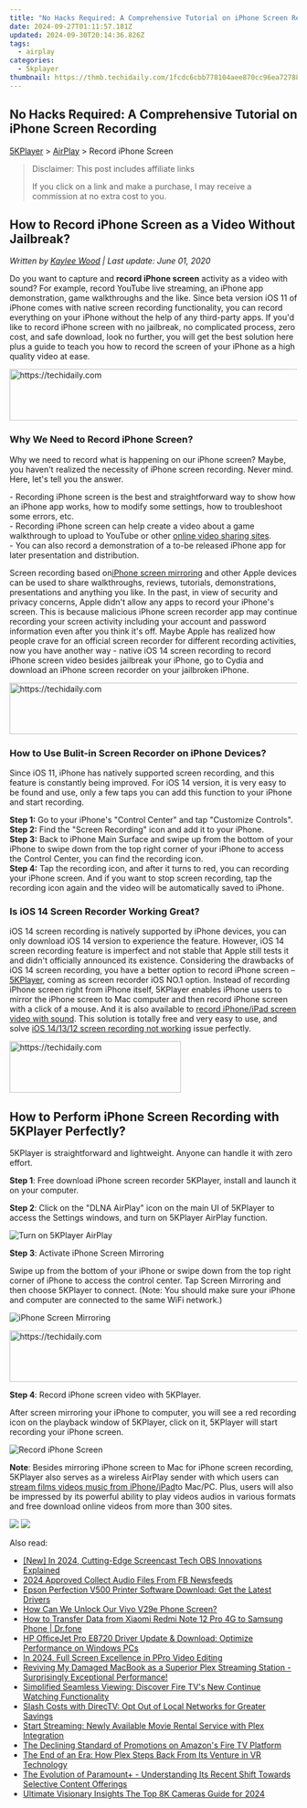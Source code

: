 ```yaml
---
title: "No Hacks Required: A Comprehensive Tutorial on iPhone Screen Recording"
date: 2024-09-27T01:11:57.181Z
updated: 2024-09-30T20:14:36.826Z
tags:
  - airplay
categories:
  - 5kplayer
thumbnail: https://thmb.techidaily.com/1fcdc6cbb778104aee870cc96ea727883cbb745be14bb05420507854521a636d.jpg
---
```


## No Hacks Required: A Comprehensive Tutorial on iPhone Screen Recording

[5KPlayer](https://tools.techidaily.com/5kplayer/products/) \> [AirPlay](https://tools.techidaily.com/5kplayer/airplay/) \> Record iPhone Screen

>  Disclaimer: This post includes affiliate links
>
>  If you click on a link and make a purchase, I may receive a commission at no extra cost to you.
>

## How to Record iPhone Screen as a Video Without Jailbreak?

 _Written by [Kaylee Wood](https://www.quora.com/profile/Amanda-Hu-21) | Last update: June 01, 2020_

Do you want to capture and **record iPhone screen** activity as a video with sound? For example, record YouTube live streaming, an iPhone app demonstration, game walkthroughs and the like. Since beta version iOS 11 of iPhone comes with native screen recording functionality, you can record everything on your iPhone without the help of any third-party apps. If you'd like to record iPhone screen with no jailbreak, no complicated process, zero cost, and safe download, look no further, you will get the best solution here plus a guide to teach you how to record the screen of your iPhone as a high quality video at ease.

<!-- affiliate ads begin -->
<a href="https://appsumo.8odi.net/c/5597632/2049382/7443" target="_top" id="2049382">
  <img src="//a.impactradius-go.com/display-ad/7443-2049382" border="0" alt="https://techidaily.com" width="728" height="90"/>
</a>
<img height="0" width="0" src="https://appsumo.8odi.net/i/5597632/2049382/7443" style="position:absolute;visibility:hidden;" border="0" />
<!-- affiliate ads end -->

### Why We Need to Record iPhone Screen?

Why we need to record what is happening on our iPhone screen? Maybe, you haven't realized the necessity of iPhone screen recording. Never mind. Here, let's tell you the answer.

\- Recording iPhone screen is the best and straightforward way to show how an iPhone app works, how to modify some settings, how to troubleshoot some errors, etc.  
 \- Recording iPhone screen can help create a video about a game walkthrough to upload to YouTube or other [online video sharing sites](https://tools.techidaily.com/5kplayer/youtube-download/).  
 \- You can also record a demonstration of a to-be released iPhone app for later presentation and distribution.

Screen recording based on[iPhone screen mirroring](https://tools.techidaily.com/5kplayer/airplay/) and other Apple devices can be used to share walkthroughs, reviews, tutorials, demonstrations, presentations and anything you like. In the past, in view of security and privacy concerns, Apple didn't allow any apps to record your iPhone's screen. This is because malicious iPhone screen recorder app may continue recording your screen activity including your account and password information even after you think it's off. Maybe Apple has realized how people crave for an official screen recorder for different recording activities, now you have another way - native iOS 14 screen recording to record iPhone screen video besides jailbreak your iPhone, go to Cydia and download an iPhone screen recorder on your jailbroken iPhone.

<!-- affiliate ads begin -->
<a href="https://bluettius.sjv.io/c/5597632/2139111/17108" target="_top" id="2139111">
  <img src="//a.impactradius-go.com/display-ad/17108-2139111" border="0" alt="https://techidaily.com" width="728" height="90"/>
</a>
<img height="0" width="0" src="https://bluettius.sjv.io/i/5597632/2139111/17108" style="position:absolute;visibility:hidden;" border="0" />
<!-- affiliate ads end -->

### How to Use Bulit-in Screen Recorder on iPhone Devices?

Since iOS 11, iPhone has natively supported screen recording, and this feature is constantly being improved. For iOS 14 version, it is very easy to be found and use, only a few taps you can add this function to your iPhone and start recording. 

**Step 1:** Go to your iPhone's "Control Center" and tap "Customize Controls".  
**Step 2:** Find the "Screen Recording" icon and add it to your iPhone.  
**Step 3:** Back to iPhone Main Surface and swipe up from the bottom of your iPhone to swipe down from the top right corner of your iPhone to access the Control Center, you can find the recording icon.  
**Step 4:** Tap the recording icon, and after it turns to red, you can recording your iPhone screen. And if you want to stop screen recording, tap the recording icon again and the video will be automatically saved to iPhone.

### Is iOS 14 Screen Recorder Working Great?

 iOS 14 screen recording is natively supported by iPhone devices, you can only download iOS 14 version to experience the feature. However, iOS 14 screen recording feature is imperfect and not stable that Apple still tests it and didn't officially announced its existence. Considering the drawbacks of iOS 14 screen recording, you have a better option to record iPhone screen – [5KPlayer](https://tools.techidaily.com/5kplayer/products/), coming as screen recorder iOS NO.1 option. Instead of recording iPhone screen right from iPhone itself, 5KPlayer enables iPhone users to mirror the iPhone screen to Mac computer and then record iPhone screen with a click of a mouse. And it is also available to [record iPhone/iPad screen video with sound](https://tools.techidaily.com/5kplayer/airplay/). This solution is totally free and very easy to use, and solve [iOS 14/13/12 screen recording not working](https://tools.techidaily.com/5kplayer/airplay/) issue perfectly. 

<!-- affiliate ads begin -->
<a href="https://aligracehair.sjv.io/c/5597632/2047361/19272" target="_top" id="2047361">
  <img src="//a.impactradius-go.com/display-ad/19272-2047361" border="0" alt="https://techidaily.com" width="300" height="90"/>
</a>
<img height="0" width="0" src="https://aligracehair.sjv.io/i/5597632/2047361/19272" style="position:absolute;visibility:hidden;" border="0" />
<!-- affiliate ads end -->

##  How to Perform iPhone Screen Recording with 5KPlayer Perfectly?

5KPlayer is straightforward and lightweight. Anyone can handle it with zero effort.

**Step 1**: Free download iPhone screen recorder 5KPlayer, install and launch it on your computer.

**Step 2**: Click on the "DLNA AirPlay" icon on the main UI of 5KPlayer to access the Settings windows, and turn on 5KPlayer AirPlay function.

![Turn on 5KPlayer AirPlay](https://www.5kplayer.com/airplay/img/turn-on-airplay-5kplayer.jpg)

**Step 3**: Activate iPhone Screen Mirroring

Swipe up from the bottom of your iPhone or swipe down from the top right corner of iPhone to access the control center. Tap Screen Mirroring and then choose 5KPlayer to connect. (Note: You should make sure your iPhone and computer are connected to the same WiFi network.)

![iPhone Screen Mirroring](https://www.5kplayer.com/airplay/img/iphone-screen-mirroring.jpg)

<!-- affiliate ads begin -->
<a href="https://laganoo.pxf.io/c/5597632/1484909/16446" target="_top" id="1484909">
  <img src="//a.impactradius-go.com/display-ad/16446-1484909" border="0" alt="https://techidaily.com" width="728" height="90"/>
</a>
<img height="0" width="0" src="https://laganoo.pxf.io/i/5597632/1484909/16446" style="position:absolute;visibility:hidden;" border="0" />
<!-- affiliate ads end -->

**Step 4**: Record iPhone screen video with 5KPlayer.

After screen mirroring your iPhone to computer, you will see a red recording icon on the playback window of 5KPlayer, click on it, 5KPlayer will start recording your iPhone screen.

![Record iPhone Screen](https://www.5kplayer.com/airplay/img/5kplayer-record-iphone-screen.jpg) 

**Note**: Besides mirroring iPhone screen to Mac for iPhone screen recording, 5KPlayer also serves as a wireless AirPlay sender with which users can [stream films videos music from iPhone/iPad](https://tools.techidaily.com/5kplayer/airplay/)to Mac/PC. Plus, users will also be impressed by its powerful ability to play videos audios in various formats and free download online videos from more than 300 sites.

[![](https://www.5kplayer.com/airplay/../button/freedownwhitewin.png)](https://tools.techidaily.com/5kplayer/products/) [![](https://www.5kplayer.com/airplay/../button/freedownbackmac.png)](https://tools.techidaily.com/5kplayer/products/)

<ins class="adsbygoogle"
     style="display:block"
     data-ad-format="autorelaxed"
     data-ad-client="ca-pub-7571918770474297"
     data-ad-slot="1223367746"></ins>

<ins class="adsbygoogle"
     style="display:block"
     data-ad-client="ca-pub-7571918770474297"
     data-ad-slot="8358498916"
     data-ad-format="auto"
     data-full-width-responsive="true"></ins>

<span class="atpl-alsoreadstyle">Also read:</span>
<div><ul>
<li><a href="https://remote-screen-capture.techidaily.com/new-in-2024-cutting-edge-screencast-tech-obs-innovations-explained/"><u>[New] In 2024, Cutting-Edge Screencast Tech OBS Innovations Explained</u></a></li>
<li><a href="https://facebook-video-content.techidaily.com/2024-approved-collect-audio-files-from-fb-newsfeeds/"><u>2024 Approved Collect Audio Files From FB Newsfeeds</u></a></li>
<li><a href="https://win-amazing.techidaily.com/epson-perfection-v500-printer-software-download-get-the-latest-drivers/"><u>Epson Perfection V500 Printer Software Download: Get the Latest Drivers</u></a></li>
<li><a href="https://android-unlock.techidaily.com/how-can-we-unlock-our-vivo-v29e-phone-screen-by-drfone-android/"><u>How Can We Unlock Our Vivo V29e Phone Screen?</u></a></li>
<li><a href="https://android-transfer.techidaily.com/how-to-transfer-data-from-xiaomi-redmi-note-12-pro-4g-to-samsung-phone-drfone-by-drfone-transfer-from-android-transfer-from-android/"><u>How to Transfer Data from Xiaomi Redmi Note 12 Pro 4G to Samsung Phone | Dr.fone</u></a></li>
<li><a href="https://hardware-help.techidaily.com/hp-officejet-pro-e8720-driver-update-and-download-optimize-performance-on-windows-pcs/"><u>HP OfficeJet Pro E8720 Driver Update & Download: Optimize Performance on Windows PCs</u></a></li>
<li><a href="https://some-knowledge.techidaily.com/in-2024-full-screen-excellence-in-ppro-video-editing/"><u>In 2024, Full Screen Excellence in PPro Video Editing</u></a></li>
<li><a href="https://media-tips.techidaily.com/reviving-my-damaged-macbook-as-a-superior-plex-streaming-station-surprisingly-exceptional-performance/"><u>Reviving My Damaged MacBook as a Superior Plex Streaming Station - Surprisingly Exceptional Performance!</u></a></li>
<li><a href="https://media-tips.techidaily.com/simplified-seamless-viewing-discover-fire-tvs-new-continue-watching-functionality/"><u>Simplified Seamless Viewing: Discover Fire TV's New Continue Watching Functionality</u></a></li>
<li><a href="https://media-tips.techidaily.com/slash-costs-with-directv-opt-out-of-local-networks-for-greater-savings/"><u>Slash Costs with DirecTV: Opt Out of Local Networks for Greater Savings</u></a></li>
<li><a href="https://media-tips.techidaily.com/start-streaming-newly-available-movie-rental-service-with-plex-integration/"><u>Start Streaming: Newly Available Movie Rental Service with Plex Integration</u></a></li>
<li><a href="https://media-tips.techidaily.com/the-declining-standard-of-promotions-on-amazons-fire-tv-platform/"><u>The Declining Standard of Promotions on Amazon's Fire TV Platform</u></a></li>
<li><a href="https://media-tips.techidaily.com/the-end-of-an-era-how-plex-steps-back-from-its-venture-in-vr-technology/"><u>The End of an Era: How Plex Steps Back From Its Venture in VR Technology</u></a></li>
<li><a href="https://media-tips.techidaily.com/the-evolution-of-paramountplus-understanding-its-recent-shift-towards-selective-content-offerings/"><u>The Evolution of Paramount+ - Understanding Its Recent Shift Towards Selective Content Offerings</u></a></li>
<li><a href="https://fox-boxes.techidaily.com/ultimate-visionary-insights-the-top-8k-cameras-guide-for-2024/"><u>Ultimate Visionary Insights The Top 8K Cameras Guide for 2024</u></a></li>
</ul></div>

